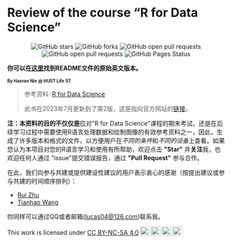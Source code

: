 # Review of the course “R for Data Science”

<center>
  <img src="https://img.shields.io/github/stars/lucas04-nhr/Review-of-R.svg" alt="GitHub stars" href="https://github.com//lucas04-nhr/Review-of-R/stargazers"/>
  <img src="https://img.shields.io/github/forks/lucas04-nhr/Review-of-R.svg" alt="GitHub forks" href="https://github.com/lucas04-nhr/Review-of-R/network/members"/>
  <img src="https://img.shields.io/github/issues-pr-raw/lucas04-nhr/Review-of-R.svg" alt="GitHub open pull requests" href="https://github.com/lucas04-nhr/Review-of-R/pulls"/>
  <img src="https://img.shields.io/github/issues-raw/lucas04-nhr/Review-of-R.svg" alt="GitHub open pull requests" href="https://github.com/lucas04-nhr/Review-of-R/issues"/>
  <img src="https://img.shields.io/github/deployments/lucas04-nhr/Review-of-R/github-pages?label=GitHub%20Pages" alt="GitHub Pages Status" href="https://github.com/lucas04-nhr/Review-of-R/deployments"/>
</center>

  **你可以在[这里](./README.md)找到README文件的原始英文版本。**

<font size = 1>**By Haoran Nie @ HUST Life ST**</font>

> 参考资料: [R for Data Science](https://r4ds.had.co.nz)
>
> 此书在2023年7月更新到了第2版，这是指向官方网站的[链接](https://r4ds.hadley.nz)。

**注：**本资料的目的**不仅仅是**应对"R for Data Science"课程的期末考试，还是在后续学习过程中需要使用R语言处理数据和绘制图像的有效参考资料之一，因此，生成了许多版本和格式的文件，以方便用户在*不同的条件*和*不同的设备*上查看。如果您认为本项目对您的R语言学习和使用有所帮助，欢迎点击 **"Star"** 并**关注**我，也欢迎任何人通过 "issue"提交错误报告，通过 **"Pull Request"** 参与合作。

在此，我们向参与共建或提供建设性建议的用户表示衷心的感谢（按提出建议或参与共建的时间顺序排列）：

- [Rui Zhu](https://github.com/1508324011)
- [Tianhao Wang](https://github.com/lwstkhyl)

你同样可以通过QQ或者邮箱(lucas04@126.com)联系我。

<p xmlns:cc="http://creativecommons.org/ns#" >This work is licensed under <a href="http://creativecommons.org/licenses/by-nc-sa/4.0/?ref=chooser-v1" target="_blank" rel="license noopener noreferrer" style="display:inline-block;">CC BY-NC-SA 4.0<img style="height:22px!important;margin-left:3px;vertical-align:text-bottom;" src="https://mirrors.creativecommons.org/presskit/icons/cc.svg?ref=chooser-v1"><img style="height:22px!important;margin-left:3px;vertical-align:text-bottom;" src="https://mirrors.creativecommons.org/presskit/icons/by.svg?ref=chooser-v1"><img style="height:22px!important;margin-left:3px;vertical-align:text-bottom;" src="https://mirrors.creativecommons.org/presskit/icons/nc.svg?ref=chooser-v1"><img style="height:22px!important;margin-left:3px;vertical-align:text-bottom;" src="https://mirrors.creativecommons.org/presskit/icons/sa.svg?ref=chooser-v1"></a></p>
